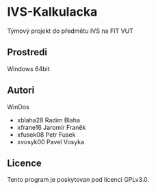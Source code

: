 # IVS-Kalkulacka
Týmový projekt do předmětu IVS na FIT VUT

Prostredi
---------

Windows 64bit

Autori
------

WinDos
- xblaha28 Radim Blaha 
- xfrane16 Jaromír Franěk
- xfusek08 Petr Fusek
- xvosyk00 Pavel Vosyka

Licence
-------

Tento program je poskytovan pod licenci GPLv3.0.
